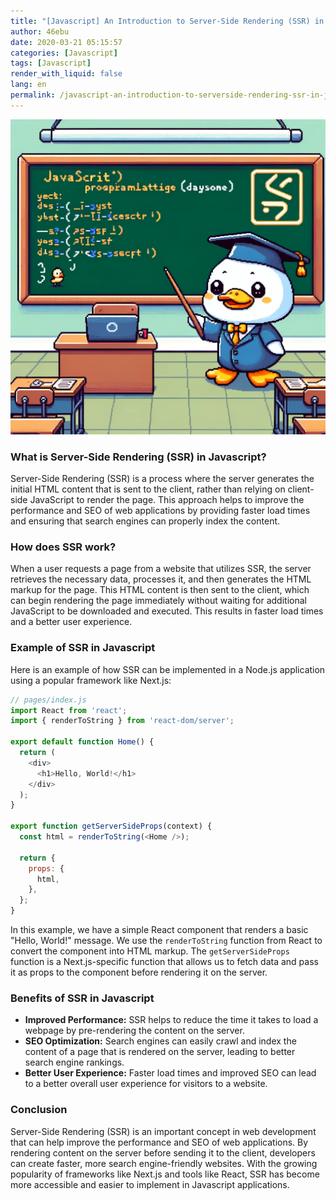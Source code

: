 ```yaml
---
title: "[Javascript] An Introduction to Server-Side Rendering (SSR) in Javascript"
author: 46ebu
date: 2020-03-21 05:15:57 
categories: [Javascript]
tags: [Javascript]
render_with_liquid: false
lang: en
permalink: /javascript-an-introduction-to-serverside-rendering-ssr-in-javascript
---
```


![Intro](/assets/img/post/javascript.png)
### What is Server-Side Rendering (SSR) in Javascript?

Server-Side Rendering (SSR) is a process where the server generates the initial HTML content that is sent to the client, rather than relying on client-side JavaScript to render the page. This approach helps to improve the performance and SEO of web applications by providing faster load times and ensuring that search engines can properly index the content.

### How does SSR work?

When a user requests a page from a website that utilizes SSR, the server retrieves the necessary data, processes it, and then generates the HTML markup for the page. This HTML content is then sent to the client, which can begin rendering the page immediately without waiting for additional JavaScript to be downloaded and executed. This results in faster load times and a better user experience.

### Example of SSR in Javascript

Here is an example of how SSR can be implemented in a Node.js application using a popular framework like Next.js:

```javascript
// pages/index.js
import React from 'react';
import { renderToString } from 'react-dom/server';

export default function Home() {
  return (
    <div>
      <h1>Hello, World!</h1>
    </div>
  );
}

export function getServerSideProps(context) {
  const html = renderToString(<Home />);
  
  return {
    props: {
      html,
    },
  };
}
```

In this example, we have a simple React component that renders a basic "Hello, World!" message. We use the `renderToString` function from React to convert the component into HTML markup. The `getServerSideProps` function is a Next.js-specific function that allows us to fetch data and pass it as props to the component before rendering it on the server.

### Benefits of SSR in Javascript

- **Improved Performance:** SSR helps to reduce the time it takes to load a webpage by pre-rendering the content on the server.
- **SEO Optimization:** Search engines can easily crawl and index the content of a page that is rendered on the server, leading to better search engine rankings.
- **Better User Experience:** Faster load times and improved SEO can lead to a better overall user experience for visitors to a website.

### Conclusion

Server-Side Rendering (SSR) is an important concept in web development that can help improve the performance and SEO of web applications. By rendering content on the server before sending it to the client, developers can create faster, more search engine-friendly websites. With the growing popularity of frameworks like Next.js and tools like React, SSR has become more accessible and easier to implement in Javascript applications.